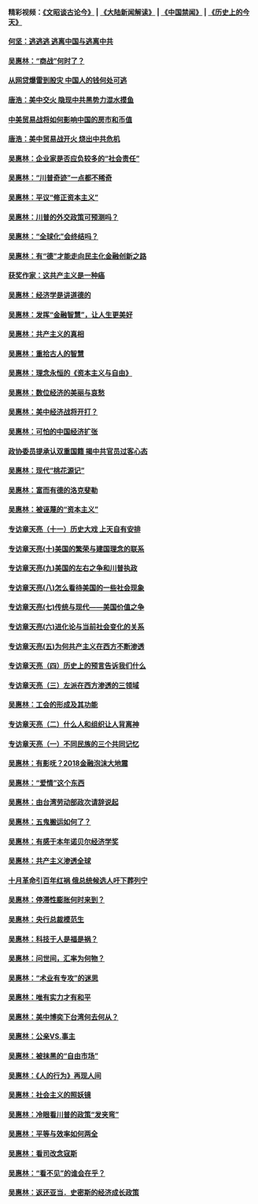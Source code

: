 #### 精彩视频：[《文昭谈古论今》](https://github.com/gfw-breaker/wenzhao/blob/master/README.md?t=11270032) | [《大陆新闻解读》](https://github.com/gfw-breaker/ntdtv-comedy/blob/master/README.md?t=11270032) | [《中国禁闻》](https://github.com/gfw-breaker/ntdtv-news/blob/master/README.md?t=11270032) | [《历史上的今天》](https://github.com/gfw-breaker/today-in-history/blob/master/README.md?t=11270032) 

#### [何坚：逃逃逃 逃离中国与逃离中共](../pages/nsc423/n10592891.md?t=11270032) 

#### [吴惠林：“商战”何时了？](../pages/nsc423/n10573558.md?t=11270032) 

#### [从网贷爆雷到股灾 中国人的钱何处可逃](../pages/nsc423/n10572800.md?t=11270032) 

#### [唐浩：美中交火 隐现中共黑势力混水摸鱼](../pages/nsc423/n10544040.md?t=11270032) 

#### [中美贸易战将如何影响中国的房市和币值](../pages/nsc423/n10543697.md?t=11270032) 

#### [唐浩：美中贸易战开火 烧出中共危机](../pages/nsc423/n10540126.md?t=11270032) 

#### [吴惠林：企业家是否应负较多的“社会责任”](../pages/nsc423/n10535022.md?t=11270032) 

#### [吴惠林：“川普奇迹”一点都不稀奇](../pages/nsc423/n10512808.md?t=11270032) 

#### [吴惠林：平议“修正资本主义”](../pages/nsc423/n10495724.md?t=11270032) 

#### [吴惠林：川普的外交政策可预测吗？](../pages/nsc423/n10462387.md?t=11270032) 

#### [吴惠林：“全球化”会终结吗？](../pages/nsc423/n10452838.md?t=11270032) 

#### [吴惠林：有“德”才能走向民主化金融创新之路](../pages/nsc423/n10432292.md?t=11270032) 

#### [获奖作家：这共产主义是一种癌](../pages/nsc423/n10431541.md?t=11270032) 

#### [吴惠林：经济学是讲道德的](../pages/nsc423/n10398014.md?t=11270032) 

#### [吴惠林：发挥“金融智慧”，让人生更美好](../pages/nsc423/n10375019.md?t=11270032) 

#### [吴惠林：共产主义的真相](../pages/nsc423/n10351394.md?t=11270032) 

#### [吴惠林：重拾古人的智慧](../pages/nsc423/n10337691.md?t=11270032) 

#### [吴惠林：理念永恒的《资本主义与自由》](../pages/nsc423/n10316274.md?t=11270032) 

#### [吴惠林：数位经济的美丽与哀愁](../pages/nsc423/n10292946.md?t=11270032) 

#### [吴惠林：美中经济战将开打？](../pages/nsc423/n10258825.md?t=11270032) 

#### [吴惠林：可怕的中国经济扩张](../pages/nsc423/n10219147.md?t=11270032) 

#### [政协委员提承认双重国籍 揭中共官员过客心态](../pages/nsc423/n10208809.md?t=11270032) 

#### [吴惠林：现代“桃花源记”](../pages/nsc423/n10185234.md?t=11270032) 

#### [吴惠林：富而有德的洛克斐勒](../pages/nsc423/n10142264.md?t=11270032) 

#### [吴惠林：被诬蔑的“资本主义”](../pages/nsc423/n10124816.md?t=11270032) 

#### [专访章天亮（十一）历史大戏 上天自有安排](../pages/nsc423/n10094905.md?t=11270032) 

#### [专访章天亮(十)美国的繁荣与建国理念的联系](../pages/nsc423/n10094899.md?t=11270032) 

#### [专访章天亮(九)美国的左右之争和川普执政](../pages/nsc423/n10094889.md?t=11270032) 

#### [专访章天亮(八)怎么看待美国的一些社会现象](../pages/nsc423/n10094857.md?t=11270032) 

#### [专访章天亮(七)传统与现代——美国价值之争](../pages/nsc423/n10093140.md?t=11270032) 

#### [专访章天亮(六)进化论与当前社会变化的关系](../pages/nsc423/n10092036.md?t=11270032) 

#### [专访章天亮(五)为何共产主义在西方不断渗透](../pages/nsc423/n10083620.md?t=11270032) 

#### [专访章天亮（四）历史上的预言告诉我们什么](../pages/nsc423/n10083606.md?t=11270032) 

#### [专访章天亮（三）左派在西方渗透的三领域](../pages/nsc423/n10081115.md?t=11270032) 

#### [吴惠林：工会的形成及其功能](../pages/nsc423/n10080633.md?t=11270032) 

#### [专访章天亮（二）什么人和组织让人背离神](../pages/nsc423/n10076637.md?t=11270032) 

#### [专访章天亮（一）不同民族的三个共同记忆](../pages/nsc423/n10074188.md?t=11270032) 

#### [吴惠林：有影呒？2018金融泡沫大地震](../pages/nsc423/n10040534.md?t=11270032) 

#### [吴惠林：“爱情”这个东西](../pages/nsc423/n10019423.md?t=11270032) 

#### [吴惠林：由台湾劳动部政次请辞说起](../pages/nsc423/n9979679.md?t=11270032) 

#### [吴惠林：五鬼搬运如何了？](../pages/nsc423/n9925338.md?t=11270032) 

#### [吴惠林：有感于本年诺贝尔经济学奖](../pages/nsc423/n9871883.md?t=11270032) 

#### [吴惠林：共产主义渗透全球](../pages/nsc423/n9812748.md?t=11270032) 

#### [十月革命引百年红祸 俄总统候选人吁下葬列宁](../pages/nsc423/n9810182.md?t=11270032) 

#### [吴惠林：停滞性膨胀何时来到？](../pages/nsc423/n9764136.md?t=11270032) 

#### [吴惠林：央行总裁模范生](../pages/nsc423/n9728134.md?t=11270032) 

#### [吴惠林：科技于人是福是祸？](../pages/nsc423/n9672982.md?t=11270032) 

#### [吴惠林：问世间，汇率为何物？](../pages/nsc423/n9621788.md?t=11270032) 

#### [吴惠林：“术业有专攻”的迷思](../pages/nsc423/n9580363.md?t=11270032) 

#### [吴惠林：唯有实力才有和平](../pages/nsc423/n9529599.md?t=11270032) 

#### [吴惠林：美中博奕下台湾何去何从？](../pages/nsc423/n9483598.md?t=11270032) 

#### [吴惠林：公亲VS.事主](../pages/nsc423/n9425637.md?t=11270032) 

#### [吴惠林：被抹黑的“自由市场”](../pages/nsc423/n9351545.md?t=11270032) 

#### [吴惠林：《人的行为》再现人间](../pages/nsc423/n9296339.md?t=11270032) 

#### [吴惠林：社会主义的照妖镜](../pages/nsc423/n9243460.md?t=11270032) 

#### [吴惠林：冷眼看川普的政策“发夹弯”](../pages/nsc423/n9120684.md?t=11270032) 

#### [吴惠林：平等与效率如何两全](../pages/nsc423/n9075430.md?t=11270032) 

#### [吴惠林：看司改念寇斯](../pages/nsc423/n9024915.md?t=11270032) 

#### [吴惠林：“看不见”的谁会在乎？](../pages/nsc423/n8977488.md?t=11270032) 

#### [吴惠林：返还亚当．史密斯的经济成长政策](../pages/nsc423/n8931896.md?t=11270032) 

